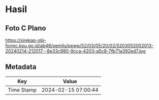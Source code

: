 # Hasil

## Foto C Plano

https://sirekap-obj-formc.kpu.go.id/ab48/pemilu/ppwp/52/03/05/20/02/5203052002013-20240214-212017--8e33c980-9cca-4203-a5c8-7fb71a392ed7.jpg


## Metadata

| Key        | Value               |
| ---------- | ------------------- |
| Time Stamp | 2024-02-15 07:00:44 |



